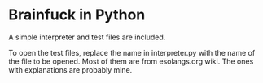 # Brainfuck in Python

A simple interpreter and test files are included.

To open the test files, replace the name in interpreter.py with the name of the file to be opened. 
Most of them are from esolangs.org wiki. The ones with explanations are probably mine.
